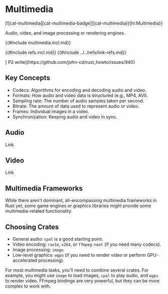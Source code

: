 # Multimedia

[![cat-multimedia][cat-multimedia-badge]][cat-multimedia]{{hi:Multimedia}}

Audio, video, and image processing or rendering engines.

{{#include multimedia.incl.md}}

{{#include refs.incl.md}}
{{#include ../../refs/link-refs.md}}

<div class="hidden">
[ P2 write](https://github.com/john-cd/rust_howto/issues/940)

## Key Concepts

- Codecs: Algorithms for encoding and decoding audio and video.
- Formats: How audio and video data is structured (e.g., MP4, AVI).
- Sampling rate: The number of audio samples taken per second.
- Bitrate: The amount of data used to represent audio or video.
- Frames: Individual images in a video.
- Synchronization: Keeping audio and video in sync.

## Audio

Link

## Video

Link

## Multimedia Frameworks

While there aren't dominant, all-encompassing multimedia frameworks in Rust yet, some game engines or graphics libraries might provide some multimedia-related functionality.

## Choosing Crates

- General audio: `cpal` is a good starting point.
- Video encoding: `rav1e`, `x264`, or `ffmpeg-next` (if you need many codecs).
- Image processing: `image`.
- Low-level graphics: `wgpu` (if you need to render video or perform GPU-accelerated processing).

For most multimedia tasks, you'll need to combine several crates. For example, you might use `image` to load images, `cpal` to play audio, and `wgpu` to render video.  FFmpeg bindings are very powerful, but they can be more complex to work with.

</div>
